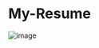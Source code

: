 # My-Resume

![image](https://user-images.githubusercontent.com/103072957/234389605-f5fb6c6f-f8c4-4adc-9eaf-f97c60a65db7.png)

